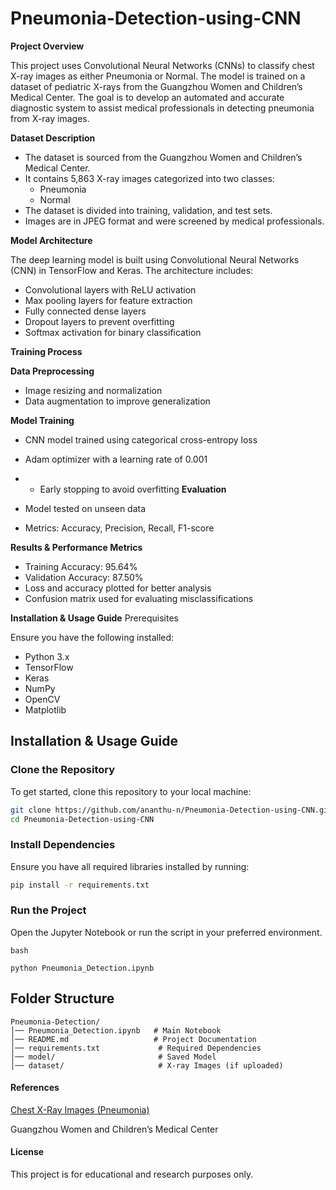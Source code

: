 # Pneumonia-Detection-using-CNN
**Project Overview**

This project uses Convolutional Neural Networks (CNNs) to classify chest X-ray images as either Pneumonia or Normal. The model is trained on a dataset of pediatric X-rays from the Guangzhou Women and Children’s Medical Center. The goal is to develop an automated and accurate diagnostic system to assist medical professionals in detecting pneumonia from X-ray images.

**Dataset Description**
- The dataset is sourced from the Guangzhou Women and Children’s Medical Center.
- It contains 5,863 X-ray images categorized into two classes:
    -  Pneumonia
    -  Normal
- The dataset is divided into training, validation, and test sets.
- Images are in JPEG format and were screened by medical professionals.
  
**Model Architecture**
  
  The deep learning model is built using Convolutional Neural Networks (CNN) in TensorFlow and Keras. The architecture includes:

- Convolutional layers with ReLU activation
- Max pooling layers for feature extraction
- Fully connected dense layers
- Dropout layers to prevent overfitting
- Softmax activation for binary classification

**Training Process**

**Data Preprocessing**  
- Image resizing and normalization
- Data augmentation to improve generalization

**Model Training**

- CNN model trained using categorical cross-entropy loss
- Adam optimizer with a learning rate of 0.001
- - Early stopping to avoid overfitting
**Evaluation**

- Model tested on unseen data
- Metrics: Accuracy, Precision, Recall, F1-score
 
**Results & Performance Metrics**
- Training Accuracy: 95.64%
- Validation Accuracy: 87.50%
- Loss and accuracy plotted for better analysis
- Confusion matrix used for evaluating misclassifications

**Installation & Usage Guide**
Prerequisites

Ensure you have the following installed:
  
  - Python 3.x
  - TensorFlow
  - Keras
  - NumPy
  - OpenCV
  - Matplotlib


## Installation & Usage Guide

### Clone the Repository
To get started, clone this repository to your local machine:

```bash
git clone https://github.com/ananthu-n/Pneumonia-Detection-using-CNN.git
cd Pneumonia-Detection-using-CNN
```
### Install Dependencies

Ensure you have all required libraries installed by running:

```bash
pip install -r requirements.txt
```
### Run the Project
Open the Jupyter Notebook or run the script in your preferred environment.
```
bash

python Pneumonia_Detection.ipynb
```
## Folder Structure
```
Pneumonia-Detection/
│── Pneumonia_Detection.ipynb   # Main Notebook
│── README.md                   # Project Documentation
│── requirements.txt             # Required Dependencies
│── model/                       # Saved Model
│── dataset/                     # X-ray Images (if uploaded)
```
#### References
[Chest X-Ray Images (Pneumonia)](https://www.kaggle.com/datasets/paultimothymooney/chest-xray-pneumonia)

Guangzhou Women and Children’s Medical Center

#### License

This project is for educational and research purposes only.
